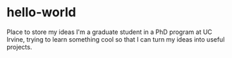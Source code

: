 # hello-world
Place to store my ideas 
I'm a graduate student in a PhD program at UC Irvine, trying to learn something cool so that I can turn my ideas into useful projects.
